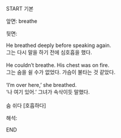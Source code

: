 START
기본

앞면:
breathe


뒷면:
<div>He breathed deeply before speaking again. </div><div>그는 다시 말을 하기 전에 심호흡을 했다.</div><div><br></div><div><div>He couldn’t breathe. His chest was on fire. </div><div><div>그는 숨을 쉴 수가 없었다. 가슴이 불타는 것 같았다.</div></div></div><div><br></div><div><div>‘I’m over here,’ she breathed. </div><div>‘나 여기 있어.’ 그녀가 속삭이듯 말했다.</div></div><div><br></div>숨 쉬다 [호흡하다]<br>


해석:
<!--ID: 1746614453537-->
END